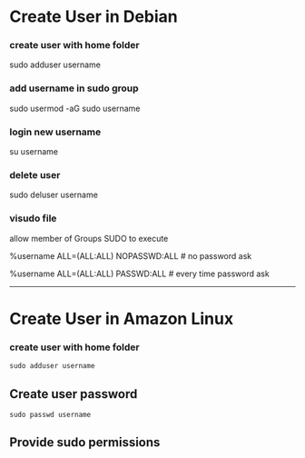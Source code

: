 # Create User in Debian

### create user with home folder

sudo adduser username


### add username in sudo group

sudo usermod -aG sudo username

### login new username 

su username

### delete user

sudo deluser username

### visudo file

allow member of Groups SUDO  to execute

%username ALL=(ALL:ALL) NOPASSWD:ALL       # no password ask

%username ALL=(ALL:ALL) PASSWD:ALL			# every time password ask 

------------------------------------------------------------------------------------------------------------------

# Create User in Amazon Linux

### create user with home folder

    sudo adduser username

## Create user password

    sudo passwd username
    
## Provide sudo permissions

